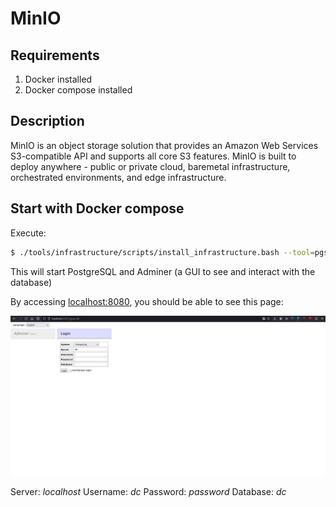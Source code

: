 # MinIO

## Requirements

1. Docker installed
2. Docker compose installed

## Description

MinIO is an object storage solution that provides an Amazon Web Services S3-compatible API and supports all core S3 features. MinIO is built to deploy anywhere - public or private cloud, baremetal infrastructure, orchestrated environments, and edge infrastructure.

## Start with Docker compose
Execute:

```bash
$ ./tools/infrastructure/scripts/install_infrastructure.bash --tool=pgsql --install-type=docker
```

This will start PostgreSQL and Adminer (a GUI to see and interact with the database)

By accessing [localhost:8080](http://localhost:8080), you should be able to see this page:

![Adminer](../../images/adminer.png)

Server: *localhost*
Username: *dc*
Password: *password*
Database: *dc*
